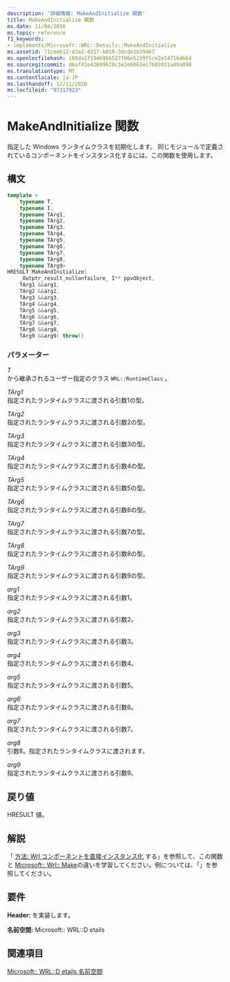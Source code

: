 ```yaml
---
description: '詳細情報: MakeAndInitialize 関数'
title: MakeAndInitialize 関数
ms.date: 11/04/2016
ms.topic: reference
f1_keywords:
- implements/Microsoft::WRL::Details::MakeAndInitialize
ms.assetid: 71ceeb12-d2a2-4317-b010-3dcde1b39467
ms.openlocfilehash: 108da1f19d6956527f06e5239f5ce2e14716d664
ms.sourcegitcommit: d6af41e42699628c3e2e6063ec7b03931a49a098
ms.translationtype: MT
ms.contentlocale: ja-JP
ms.lasthandoff: 12/11/2020
ms.locfileid: "97317923"
---
```

# <a name="makeandinitialize-function"></a>MakeAndInitialize 関数

指定した Windows ランタイムクラスを初期化します。 同じモジュールで定義されているコンポーネントをインスタンス化するには、この関数を使用します。

## <a name="syntax"></a>構文

```cpp
template <
    typename T,
    typename I,
    typename TArg1,
    typename TArg2,
    typename TArg3,
    typename TArg4,
    typename TArg5,
    typename TArg6,
    typename TArg7,
    typename TArg8,
    typename TArg9>
HRESULT MakeAndInitialize(
    _Outptr_result_nullonfailure_ I** ppvObject,
    TArg1 &&arg1,
    TArg2 &&arg2,
    TArg3 &&arg3,
    TArg4 &&arg4,
    TArg5 &&arg5,
    TArg6 &&arg6,
    TArg7 &&arg7,
    TArg8 &&arg8,
    TArg9 &&arg9) throw()
```

### <a name="parameters"></a>パラメーター

*T*<br/>
から継承されるユーザー指定のクラス `WRL::RuntimeClass` 。

*TArg1*<br/>
指定されたランタイムクラスに渡される引数1の型。

*TArg2*<br/>
指定されたランタイムクラスに渡される引数2の型。

*TArg3*<br/>
指定されたランタイムクラスに渡される引数3の型。

*TArg4*<br/>
指定されたランタイムクラスに渡される引数4の型。

*TArg5*<br/>
指定されたランタイムクラスに渡される引数5の型。

*TArg6*<br/>
指定されたランタイムクラスに渡される引数6の型。

*TArg7*<br/>
指定されたランタイムクラスに渡される引数7の型。

*TArg8*<br/>
指定されたランタイムクラスに渡される引数8の型。

*TArg9*<br/>
指定されたランタイムクラスに渡される引数9の型。

*arg1*<br/>
指定されたランタイムクラスに渡される引数1。

*arg2*<br/>
指定されたランタイムクラスに渡される引数2。

*arg3*<br/>
指定されたランタイムクラスに渡される引数3。

*arg4*<br/>
指定されたランタイムクラスに渡される引数4。

*arg5*<br/>
指定されたランタイムクラスに渡される引数5。

*arg6*<br/>
指定されたランタイムクラスに渡される引数6。

*arg7*<br/>
指定されたランタイムクラスに渡される引数7。

*arg8*<br/>
引数8。指定されたランタイムクラスに渡されます。

*arg9*<br/>
指定されたランタイムクラスに渡される引数9。

## <a name="return-value"></a>戻り値

HRESULT 値。

## <a name="remarks"></a>解説

「 [方法: Wrl コンポーネントを直接インスタンス化](how-to-instantiate-wrl-components-directly.md) する」を参照して、この関数と [Microsoft:: Wrl:: Make](make-function.md)の違いを学習してください。例については、「」を参照してください。

## <a name="requirements"></a>要件

**Header:** を実装します。

**名前空間:** Microsoft:: WRL::D etails

## <a name="see-also"></a>関連項目

[Microsoft:: WRL::D etails 名前空間](microsoft-wrl-details-namespace.md)
